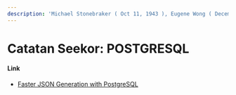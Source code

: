```yaml
---
description: 'Michael Stonebraker ( Oct 11, 1943 ), Eugene Wong ( December 24, 1934 )'
---
```


# Catatan Seekor: POSTGRESQL

#### Link

* [Faster JSON Generation with PostgreSQL](https://hashrocket.com/blog/posts/faster-json-generation-with-postgresql)

